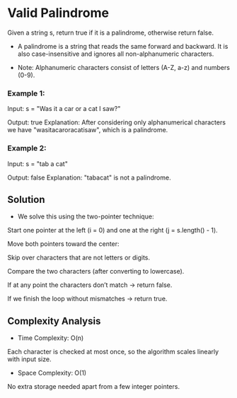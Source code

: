 # Valid Palindrome

Given a string s, return true if it is a palindrome, otherwise return false.

* A palindrome is a string that reads the same forward and backward. It is also case-insensitive and ignores all non-alphanumeric characters.

* Note: Alphanumeric characters consist of letters (A-Z, a-z) and numbers (0-9).

### Example 1:

Input: s = "Was it a car or a cat I saw?"

Output: true
Explanation: After considering only alphanumerical characters we have "wasitacaroracatisaw", which is a palindrome.

### Example 2:

Input: s = "tab a cat"

Output: false
Explanation: "tabacat" is not a palindrome.


## Solution

- We solve this using the two-pointer technique:

Start one pointer at the left (i = 0) and one at the right (j = s.length() - 1).

Move both pointers toward the center:

Skip over characters that are not letters or digits.

Compare the two characters (after converting to lowercase).

If at any point the characters don’t match → return false.

If we finish the loop without mismatches → return true.

## Complexity Analysis

- Time Complexity: O(n)

Each character is checked at most once, so the algorithm scales linearly with input size.

- Space Complexity: O(1)

No extra storage needed apart from a few integer pointers.
